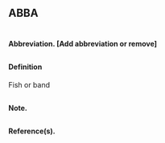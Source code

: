 
## ABBA
#
#### Abbreviation. [Add abbreviation or remove]
##
#### Definition
Fish or band
##
#### Note.

##
#### Reference(s).

